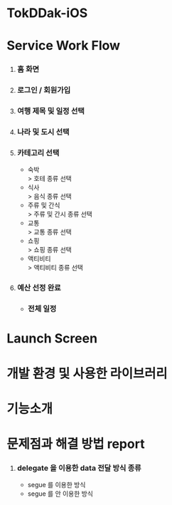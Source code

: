 # TokDDak-iOS


Service Work Flow
======

<ol>
  <li><h3> 홈 화면 </h3></li>
  <li><h3> 로그인 / 회원가입 </h3></li>
  <li><h3> 여행 제목 및 일정 선택 </h3></li>
  <li><h3> 나라 및 도시 선택 </h3></li>
  <li><h3> 카테고리 선택 </h3></li>
    <ul>
      <li> 숙박 </li>
        > 호테 종류 선택
      <li> 식사 </li>
        > 음식 종류 선택
      <li> 주류 및 간식 </li>
        > 주류 및 간시 종류 선택
      <li> 교통 </li>
        > 교통 종류 선택
      <li> 쇼핑 </li>
        > 쇼핑 종류 선택
      <li> 액티비티 </li>
        > 액티비티 종류 선택
    </ul>
  <li><h3> 예산 선정 완료 </h3></li>
  <ul>
   <li><h3> 전체 일정 </h3></li>
  </ul>
</ol>

Launch Screen
======


개발 환경 및 사용한 라이브러리
=======

기능소개
======






문제점과 해결 방법 report
=====
<ol>
  <li> <h3>delegate 을 이용한 data 전달 방식 종류</h3></li>
  <ul>
    <li> segue 를 이용한 방식 </li>
    <li> segue 를 안 이용한 방식 </li>
  </ul>
  
  
  
  
</ol>
